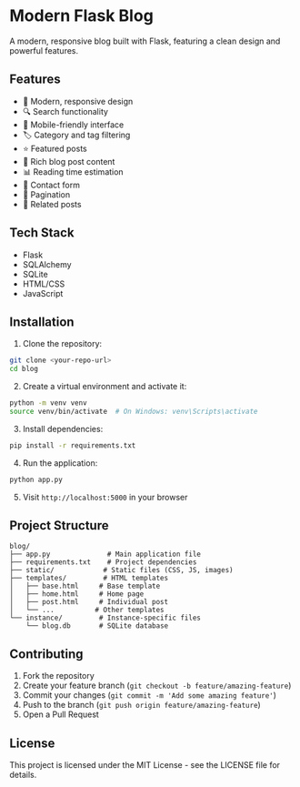 # Modern Flask Blog

A modern, responsive blog built with Flask, featuring a clean design and powerful features.

## Features

- 🎨 Modern, responsive design
- 🔍 Search functionality
- 📱 Mobile-friendly interface
- 🏷️ Category and tag filtering
- ⭐ Featured posts
- 📝 Rich blog post content
- 📊 Reading time estimation
- 📱 Contact form
- 📄 Pagination
- 🔗 Related posts

## Tech Stack

- Flask
- SQLAlchemy
- SQLite
- HTML/CSS
- JavaScript

## Installation

1. Clone the repository:
```bash
git clone <your-repo-url>
cd blog
```

2. Create a virtual environment and activate it:
```bash
python -m venv venv
source venv/bin/activate  # On Windows: venv\Scripts\activate
```

3. Install dependencies:
```bash
pip install -r requirements.txt
```

4. Run the application:
```bash
python app.py
```

5. Visit `http://localhost:5000` in your browser

## Project Structure

```
blog/
├── app.py              # Main application file
├── requirements.txt    # Project dependencies
├── static/            # Static files (CSS, JS, images)
├── templates/         # HTML templates
│   ├── base.html     # Base template
│   ├── home.html     # Home page
│   ├── post.html     # Individual post
│   └── ...          # Other templates
└── instance/         # Instance-specific files
    └── blog.db       # SQLite database
```

## Contributing

1. Fork the repository
2. Create your feature branch (`git checkout -b feature/amazing-feature`)
3. Commit your changes (`git commit -m 'Add some amazing feature'`)
4. Push to the branch (`git push origin feature/amazing-feature`)
5. Open a Pull Request

## License

This project is licensed under the MIT License - see the LICENSE file for details.
